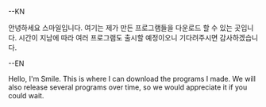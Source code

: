 --KN

안녕하세요 스마일입니다. 여기는 제가 만든 프로그램들을 다운로드 할 수 있는 곳입니다.
시간이 지남에 따라 여러 프로그램도 출시할 예정이오니 기다려주시면 감사하겠습니다.

--EN

Hello, I'm Smile. This is where I can download the programs I made.
We will also release several programs over time, so we would appreciate it if you could wait.
